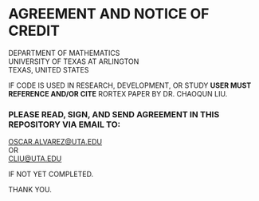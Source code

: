 # **AGREEMENT AND NOTICE OF CREDIT**

DEPARTMENT OF MATHEMATICS\
UNIVERSITY OF TEXAS AT ARLINGTON\
TEXAS, UNITED STATES<br/>

IF CODE IS USED IN RESEARCH, DEVELOPMENT, OR STUDY **USER MUST REFERENCE AND/OR CITE** RORTEX PAPER BY DR. CHAOQUN LIU.

### PLEASE READ, SIGN, AND SEND AGREEMENT IN THIS REPOSITORY VIA EMAIL TO:

OSCAR.ALVAREZ@UTA.EDU\
OR\
CLIU@UTA.EDU<br/>

IF NOT YET COMPLETED.

THANK YOU.
